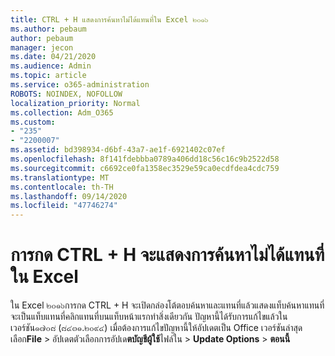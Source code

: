 ```yaml
---
title: CTRL + H แสดงการค้นหาไม่ได้แทนที่ใน Excel ๒๐๑๖
ms.author: pebaum
author: pebaum
manager: jecon
ms.date: 04/21/2020
ms.audience: Admin
ms.topic: article
ms.service: o365-administration
ROBOTS: NOINDEX, NOFOLLOW
localization_priority: Normal
ms.collection: Adm_O365
ms.custom:
- "235"
- "2200007"
ms.assetid: bd398934-d6bf-43a7-ae1f-6921402c07ef
ms.openlocfilehash: 8f141fdebbba0789a406dd18c56c16c9b2522d58
ms.sourcegitcommit: c6692ce0fa1358ec3529e59ca0ecdfdea4cdc759
ms.translationtype: MT
ms.contentlocale: th-TH
ms.lasthandoff: 09/14/2020
ms.locfileid: "47746274"
---
```

# <a name="ctrlh-shows-find-not-replace-in-excel"></a>การกด CTRL + H จะแสดงการค้นหาไม่ได้แทนที่ใน Excel

ใน Excel ๒๐๑๖การกด CTRL + H จะเปิดกล่องโต้ตอบค้นหาและแทนที่แล้วแสดงแท็บค้นหาแทนที่จะเป็นแท็บแทนที่คลิกแทนที่บนแท็บหน้าแรกทำสิ่งเดียวกัน ปัญหานี้ได้รับการแก้ไขแล้วในเวอร์ชัน๑๗๐๘ (๘๔๓๑.๒๐๙๔) เมื่อต้องการแก้ไขปัญหานี้ให้อัปเดตเป็น Office เวอร์ชันล่าสุด เลือก**File** \> อัปเดตตัวเลือกการอัปเด**ตบัญชีผู้ใช้**ไฟล์ใน \> **Update Options** \> **ตอนนี้**
  